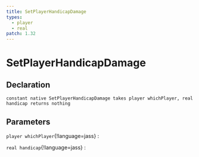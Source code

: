 ```yaml
---
title: SetPlayerHandicapDamage
types:
  - player
  - real
patch: 1.32
---
```


# SetPlayerHandicapDamage

## Declaration

```jass
constant native SetPlayerHandicapDamage takes player whichPlayer, real handicap returns nothing
```

## Parameters
`player whichPlayer`{!language=jass}
: 

`real handicap`{!language=jass}
: 
